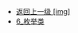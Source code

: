 - [返回上一级 [img]](page/后端/JavaNote/2_Java(书栈)/3_面对对象编程/2_Java核心类/img/)
- [6_枚举类](page/后端/JavaNote/2_Java(书栈)/3_面对对象编程/2_Java核心类/img/6_枚举类/)
